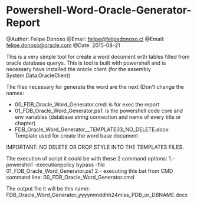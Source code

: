 # Powershell-Word-Oracle-Generator-Report
@Author: Felipe Donoso
@Email: felipe@felipedonoso.cl
@Email: felipe.donoso@oracle.com 
@Date: 2015-08-21

This is a very simple tool for create a word document with tables filled from oracle database querys. This is tool is built with powershell and is necessary have installed the oracle client (for the assembly System.Data.OracleClient)

The files necessary for generate the word are the next (Don't change the names:
- 00_FDB_Oracle_Word_Generator.cmd:  is for exec the report
- 01_FDB_Oracle_Word_Generator.ps1:  is the powershell code core and env variables (database string connection and name of every title or chapter)
- FDB_Oracle_Word_Generator__TEMPLATE03_NO_DELETE.docx: Template used for create the word base document

IMPORTANT: NO DELETE OR DROP STYLE INTO THE TEMPLATES FILES.

The execution of script it could be with these 2 command options:
1.- powershell -executionpolicy bypass -file 01_FDB_Oracle_Word_Generator.ps1
2.- executing this bat from CMD command line: 00_FDB_Oracle_Word_Generator.cmd

The output file it will be this name:
FDB_Oracle_Word_Generator_yyyymmddhh24miss_PDB_or_DBNAME.docx
